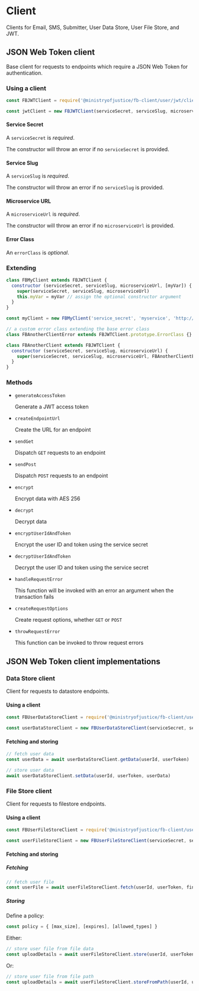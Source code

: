 # Client

Clients for Email, SMS, Submitter, User Data Store, User File Store, and JWT.

## JSON Web Token client

Base client for requests to endpoints which require a JSON Web Token for authentication.

### Using a client

``` javascript
const FBJWTClient = require('@ministryofjustice/fb-client/user/jwt/client')

const jwtClient = new FBJWTClient(serviceSecret, serviceSlug, microserviceUrl, [errorClass])
```

#### Service Secret

A `serviceSecret` is _required_.

The constructor will throw an error if no `serviceSecret` is provided.

#### Service Slug

A `serviceSlug` is _required_.

The constructor will throw an error if no `serviceSlug` is provided.

#### Microservice URL

A `microserviceUrl` is _required_.

The constructor will throw an error if no `microserviceUrl` is provided.

#### Error Class

An `errorClass` is _optional_.

### Extending

``` javascript
class FBMyClient extends FBJWTClient {
  constructor (serviceSecret, serviceSlug, microserviceUrl, [myVar]) {
    super(serviceSecret, serviceSlug, microserviceUrl)
    this.myVar = myVar // assign the optional constructor argument
  }
}

const myClient = new FBMyClient('service_secret', 'myservice', 'http://myservice', ['my var'])
```

``` javascript
// a custom error class extending the base error class
class FBAnotherClientError extends FBJWTClient.prototype.ErrorClass {}

class FBAnotherClient extends FBJWTClient {
  constructor (serviceSecret, serviceSlug, microserviceUrl) {
    super(serviceSecret, serviceSlug, microserviceUrl, FBAnotherClientError)
  }
}
```

### Methods

- `generateAccessToken`

  Generate a JWT access token

- `createEndpointUrl`

  Create the URL for an endpoint

- `sendGet`

  Dispatch `GET` requests to an endpoint

- `sendPost`

  Dispatch `POST` requests to an endpoint

- `encrypt`

  Encrypt data with AES 256

- `decrypt`

  Decrypt data

- `encryptUserIdAndToken`

  Encrypt the user ID and token using the service secret

- `decryptUserIdAndToken`

  Decrypt the user ID and token using the service secret

- `handleRequestError`

  This function will be invoked with an error an argument when the transaction fails

- `createRequestOptions`

  Create request options, whether `GET` or `POST`

- `throwRequestError`

  This function can be invoked to throw request errors

## JSON Web Token client implementations

### Data Store client

Client for requests to datastore endpoints.

#### Using a client

``` javascript
const FBUserDataStoreClient = require('@ministryofjustice/fb-client/user/datastore/client')

const userDataStoreClient = new FBUserDataStoreClient(serviceSecret, serviceSlug, userDataStoreUrl)
```

#### Fetching and storing

``` javascript
// fetch user data
const userData = await userDataStoreClient.getData(userId, userToken)

// store user data
await userDataStoreClient.setData(userId, userToken, userData)
```

### File Store client

Client for requests to filestore endpoints.

#### Using a client

``` javascript
const FBUserFileStoreClient = require('@ministryofjustice/fb-client/user/filestore/client')

const userFileStoreClient = new FBUserFileStoreClient(serviceSecret, serviceSlug, userFileStoreUrl)
```

#### Fetching and storing

##### Fetching
``` javascript
// fetch user file
const userFile = await userFileStoreClient.fetch(userId, userToken, fingerprint)
```

##### Storing

Define a policy:

``` javascript
const policy = { [max_size], [expires], [allowed_types] }
```

Either:
``` javascript
// store user file from file data
const uploadDetails = await userFileStoreClient.store(userId, userToken, file, policy)
```

Or:
``` javascript
// store user file from file path
const uploadDetails = await userFileStoreClient.storeFromPath(userId, userToken, filePath, policy)
```
